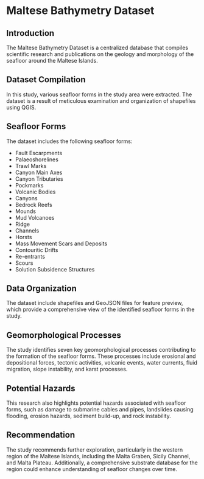 # Maltese Bathymetry Dataset

## Introduction
The Maltese Bathymetry Dataset is a centralized database that compiles scientific research and publications on the geology and morphology of the seafloor around the Maltese Islands.

## Dataset Compilation
In this study, various seafloor forms in the study area were extracted. The dataset is a result of meticulous examination and organization of shapefiles using QGIS.

## Seafloor Forms
The dataset includes the following seafloor forms:

- Fault Escarpments
- Palaeoshorelines
- Trawl Marks
- Canyon Main Axes
- Canyon Tributaries
- Pockmarks
- Volcanic Bodies
- Canyons
- Bedrock Reefs
- Mounds
- Mud Volcanoes
- Ridge
- Channels
- Horsts
- Mass Movement Scars and Deposits
- Contouritic Drifts
- Re-entrants
- Scours
- Solution Subsidence Structures

## Data Organization
The dataset include shapefiles and GeoJSON files for feature preview, which provide a comprehensive view of the identified seafloor forms in the study.

## Geomorphological Processes
The study identifies seven key geomorphological processes contributing to the formation of the seafloor forms. These processes include erosional and depositional forces, tectonic activities, volcanic events, water currents, fluid migration, slope instability, and karst processes.

## Potential Hazards
This research also highlights potential hazards associated with seafloor forms, such as damage to submarine cables and pipes, landslides causing flooding, erosion hazards, sediment build-up, and rock instability.

## Recommendation
The study recommends further exploration, particularly in the western region of the Maltese Islands, including the Malta Graben, Sicily Channel, and Malta Plateau. Additionally, a comprehensive substrate database for the region could enhance understanding of seafloor changes over time.
